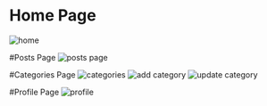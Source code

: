 # Home Page
![home](https://github.com/RofixWork/mini-blog-with-PHP/assets/58398636/500fa05b-24bf-4ac7-891f-87a2c9579b23)

#Posts Page
![posts page](https://github.com/RofixWork/mini-blog-with-PHP/assets/58398636/24dbe63b-c547-40bb-b98b-8ffda3b6e0d7)

#Categories Page
![categories](https://github.com/RofixWork/mini-blog-with-PHP/assets/58398636/d8491448-a717-42d2-b3bb-9c757b3e7c87)
![add category](https://github.com/RofixWork/mini-blog-with-PHP/assets/58398636/33c698c5-8efb-44cf-9bf8-8dc3f53c5e67)
![update category](https://github.com/RofixWork/mini-blog-with-PHP/assets/58398636/ed39cbcc-4416-4f67-bc1d-aac5dd0e13bd)

#Profile Page
![profile](https://github.com/RofixWork/mini-blog-with-PHP/assets/58398636/75a27622-605a-448a-a35c-5107c21bdacc)
